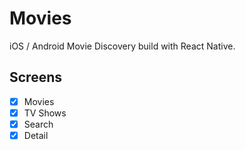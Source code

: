 # Movies

iOS / Android Movie Discovery build with React Native.

## Screens

- [x] Movies
- [x] TV Shows
- [x] Search
- [x] Detail
